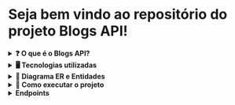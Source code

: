 # Seja bem vindo ao repositório do projeto Blogs API!

<details>
  <summary><strong>❓ O que é o Blogs API?</strong></summary>

  No Blogs API foi desenvolvido uma API e um banco de dados para a produção de conteúdo para um blog. Foi utilizada a arquitetura MSC (Model, Service, Controller) 

<br />
</details>

<details>
  <summary><strong>🖥️ Tecnologias utilizadas</strong></summary>

 * JavaScript
 * NodeJS
 * Express
 * MySQL
 * Sequelize
 * Docker
 * JWT

<br />
</details>

<details>
  <summary  id="diagrama"><strong>🎲 Diagrama ER e Entidades</strong></summary>
  
  #### Diagrama de Entidade-Relacionamento

  ![DER](./public/der.png)
  
</details>

<details>
  <summary><strong>🐋 Como executar o projeto</strong></summary>
  
  
  **:warning: Antes de começar, seu docker-compose precisa estar na versão 1.29 ou superior. [Veja aqui](https://www.digitalocean.com/community/tutorials/how-to-install-and-use-docker-compose-on-ubuntu-20-04-pt) ou [na documentação](https://docs.docker.com/compose/install/) como instalá-lo. No primeiro artigo, você pode substituir onde está com `1.26.0` por `1.29.2`.**

> :information_source: Rode os serviços `node` e `db` com o comando `docker-compose up -d --build`.

- Caso tenha algum serviço `mysql` rodando localmente na porta padrão (`3306`), lembre-se de pará-lo ou adapte, caso queria fazer uso da aplicação em containers;

 - Esses serviços irão inicializar um container chamado `blogs_api` e outro chamado `blogs_api_db`;
 
 - A partir daqui você pode rodar o container `blogs_api` via CLI ou abri-lo no VS Code;
 
  > :information_source: Use o comando `docker exec -it blogs_api bash`.
  
  - Ele te dará acesso ao terminal interativo do container criado pelo compose, que está rodando em segundo plano.
  
  > :information_source: Instale as dependências com `npm install`. (Instale dentro do container)
  <br/>
</details>

<details>
  <summary><strong>Endpoints</strong></summary>
  
---

## 1 - Endpoint POST `/login`

- O endpoint é acessível através do URL `/login`;
- O corpo da requisição deverá seguir o formato abaixo:
  ```json
  {
    "email": "seuemail@gmail.com",
    "password": "123456"
  }
  ```

<details>
  <summary><strong>As seguintes validações são feitas:</strong></summary>

  * **[Não é possível fazer login sem todos os campos preenchidos]**
    - Se a requisição não tiver todos os campos devidamente preenchidos(não pode haver campos em branco), o resultado retornado deverá ser conforme exibido abaixo, com um status http `400`:
    ```json
    {
      "message": "Some required fields are missing"
    }
    ```

  * **[Não é possível fazer login com um usuário que não existe]**
    - Se a requisição receber um par de `email` e `password` errados/inexistentes, o resultado retornado deverá ser conforme exibido abaixo, com um status http `400`:
    ```json
    {
      "message": "Invalid fields"
    }
    ```
  
  * **[É possível fazer login]**
    - Se o login foi feito com sucesso o resultado retornado será conforme exibido abaixo, com um status http `200`:
    ```json
    {
      "token": "eyJhbGciOiJIUzI1NiIsInR5cCI6IkpXVCJ9.eyJwYXlsb2FkIjp7ImlkIjo1LCJkaXNwbGF5TmFtZSI6InVzdWFyaW8gZGUgdGVzdGUiLCJlbWFpbCI6InRlc3RlQGVtYWlsLmNvbSIsImltYWdlIjoibnVsbCJ9LCJpYXQiOjE2MjAyNDQxODcsImV4cCI6MTYyMDY3NjE4N30.Roc4byj6mYakYqd9LTCozU1hd9k_Vw5IWKGL4hcCVG8"
    }
    ```
    > :warning: O token anterior é fictício, o token é gerado a partir da variável de ambiente `JWT_SECRET`, do `payload` da requisição e não contém o atributo `password` em sua construção.

<br />
</details>

---

## 2 - Endpoint POST `/user`

- O endpoint é acessível através do URL `/user`;
- O endpoint é capaz de adicionar um novo `user` na tabela Users no banco de dados;
- O corpo da requisição deverá seguir o formato abaixo:
  ```json
  {
    "displayName": "Nome Qualquer",
    "email": "nomequalquer@email.com",
    "password": "123456",
    "image": "http://urlDaImagem.png"
  }
  ```

<details>
  <summary><strong>Os seguintes pontos são validados</strong></summary>

  * **[Não é possível cadastrar um usuário com o campo `displayName` menor que 8 caracteres]**
    - Se a requisição não tiver o campo `displayName` devidamente preenchido com 8 caracteres ou mais, o resultado retornado será conforme exibido abaixo, com um status http `400`:
    ```json
    {
      "message": "\"displayName\" length must be at least 8 characters long"
    }
    ```
  
  * **[Não é possível cadastrar com o campo `email` com formato inválido]**
    - Se a requisição não tiver o campo `email` devidamente preenchido com o formato `<prefixo@dominio>`, o resultado retornado será conforme exibido abaixo, com um status http `400`:
    ```json
    {
      "message": "\"email\" must be a valid email"
    }
    ```

  * **[Não é possível cadastrar com o campo `password` menor que 6 caracteres]**
    - Se a requisição não tiver o campo `password` devidamente preenchido com 6 caracteres ou mais, o resultado retornado será conforme exibido abaixo, com um status http `400`:
    ```json
    {
      "message": "\"password\" length must be at least 6 characters long"
    }
    ```

  * **[Não é possível cadastrar com um email já existente]**
    - Se a requisição enviar o campo `email` com um email que já existe, o resultado retornado será conforme exibido abaixo, com um status http `409`:
    ```json
    {
      "message": "User already registered"
    }
    ```
  
  * **[É possível cadastrar um pessoa usuária]**
    - Se o user for criado com sucesso o resultado retornado será conforme exibido abaixo, com um status http `201`:
    ```json
      {
        "token": "eyJhbGciOiJIUzI1NiIsInR5cCI6IkpXVCJ9.eyJwYXlsb2FkIjp7ImlkIjo1LCJkaXNwbGF5TmFtZSI6InVzdWFyaW8gZGUgdGVzdGUiLCJlbWFpbCI6InRlc3RlQGVtYWlsLmNvbSIsImltYWdlIjoibnVsbCJ9LCJpYXQiOjE2MjAyNDQxODcsImV4cCI6MTYyMDY3NjE4N30.Roc4byj6mYakYqd9LTCozU1hd9k_Vw5IWKGL4hcCVG8"
      }
      ```
    > :warning: O token anterior é fictício, o token é gerado a partir da variável de ambiente `JWT_SECRET`, do `payload` da requisição e contém o atributo `password` em sua construção.

<br />
</details>

## 3 - Endpoint GET `/user`

- ☝ Neste endpoint é feita a validação de existência de um token válido no campo authorization do header da requisição.
- O endpoint é acessível através do URL `/user`;
- O endpoint traz todos `users` do banco de dados;

<details>
  <summary><strong>Os seguintes pontos são validados</strong></summary>

  * ☝ **[É validada a existência de um token no campo authorization do header da requisição]**

  * **[É possível listar todos os usuários]**
    - Ao listar usuários com sucesso o resultado retornado será conforme exibido abaixo, com um status http `200`:
    ```json
    [
      {
          "id": 1,
          "displayName": "Nome Qualquer",
          "email": "emailqualquer@gmail.com",
          "image": "https://urldaimagem.jpg"
      },

      /* ... */
    ]
    ```

<br />
</details>

---

## 4 - Endpoint GET `/user/:id`

- ☝ Neste endpoint é feita a validação de existência de um token válido no campo authorization do header da requisição;
- O endpoint é acessível através do URL `/user/:id`;
- O endpoint é capaz de trazer o `user` baseado no `id` do banco de dados se ele existir;

<details>
  <summary><strong>Os seguintes pontos são validados</strong></summary>

  * ☝ **[É validada a existência de um token no campo authorization do header da requisição]**

  * **[É possível listar um usuário específico]**
    - Ao listar um usuário com sucesso o resultado retornado será conforme exibido abaixo, com um status http `200`:
    ```json
    {
      "id": 1,
      "displayName": "Nome Qualquer",
      "email": "emailqualquer@gmail.com",
      "image": "https://urldaimagem.jpg"
    }
    ```

  * **[Não é possível listar um usuário inexistente]**
    - Se o usuário for inexistente o resultado retornado será conforme exibido abaixo, com um status http `404`:
    ```json
    {
      "message": "User does not exist"
    }
    ```

<br />
</details>

## 5 - Endpoint POST `/categories`

- ☝ Neste endpoint é feita a validação de existência de um token válido no campo authorization do header da requisição;
- O endpoint é acessível através do URL `/categories`;
- O endpoint é capaz de adicionar uma nova categoria na tabela categories no banco de dados;
- O corpo da requisição deverá seguir o formato abaixo:
  ```json
  {
    "name": "Typescript"
  }
  ```

<details>
  <summary><strong>Os seguintes pontos são validados</strong></summary>

  * ☝ **[É validada a existência de um token no campo authorization do header da requisição]**

  * **[Não é possível cadastrar uma categoria sem o campo `name`]**
    - Se a requisição não tiver o campo `name` devidamente preenchidos(não pode haver campo em branco), o resultado retornado será conforme exibido abaixo, com um status http `400`:
    ```json
    {
      "message": "\"name\" is required"
    }
    ```

  * **[É possível cadastrar uma categoria]**
    - Se a categoria for criada com sucesso o resultado retornado será conforme exibido abaixo, com um status http `201`:
    ```json
    {
      "id": 3,
      "name": "Typescript"
    }
    ```

<br />
</details>

---

## 6 - Endpoint GET `/categories`

- ☝ Neste endpoint é feita a validação de existência de um token válido no campo authorization do header da requisição;
- O endpoint é acessível através do URL `/categories`;
- O endpoint deve é capaz de trazer todas categorias do banco de dados;

<details>
  <summary><strong>Os seguintes pontos são validados</strong></summary>

  * ☝ **[É validada a existência de um token no campo authorization do header da requisição]**

  * **[É possível listar todas as categorias]**
    - Ao listar categorias com sucesso o resultado retornado será conforme exibido abaixo, com um status http `200`:
    ```json
    [
      {
          "id": 1,
          "name": "Inovação"
      },
      {
          "id": 2,
          "name": "Escola"
      },

      /* ... */
    ]
    ```

<br />
</details>

## 7 - Endpoint POST `/post`

- ☝ Neste endpoint é feita a validação de existência de um token válido no campo authorization do header da requisição;
- O endpoint deve é através do URL `/post`;
- O endpoint é capaz de adicionar um novo blog post na tabela BlogPosts e vinculá-lo as categorias na tabela PostCategories no banco de dados;
- O corpo da requisição deverá seguir o formato abaixo:
  ```json
  {
    "title": "Um tiítulo qualquer",
    "content": "Um texto qualquer",
    "categoryIds": [1, 2]
  }
  ```
<details>
  <summary><strong>Os seguintes pontos são validados</strong></summary>

  * ☝ **[É validada a existência de um token no campo authorization do header da requisição]**

  * **[Não é possível cadastrar sem todos os campos preenchidos]**
    - Se a requisição não tiver todos os campos devidamente preenchidos(não pode haver campos em branco), o resultado retornado será conforme exibido abaixo, com um status http `400`:
    ```json
    {
      "message": "Some required fields are missing"
    }
    ```

  * **[Não é possível cadastrar um blogpost com uma `categoryIds` inexistente]**
    - Se a requisição não tiver o campo `categoryIds` devidamente preenchido com um array com pelo menos uma categoria que exista, o resultado retornado será conforme exibido abaixo, com um status http `400``:
    ```json
    {
      "message": "\"categoryIds\" not found"
    }
    ```

  * **[É possível cadastrar um blogpost]**
  - Se o blog post for criado com sucesso o resultado retornado será conforme exibido abaixo, com um status http `201`:
  ```json
  {
    "id": 3,
    "title": "Um título qualquer",
    "content": "Um texto qualquer",
    "userId": 1,
    "updated": "2022-05-18T18:00:01.196Z",
    "published": "2022-05-18T18:00:01.196Z"
  }
  ```

<br />
</details>

---

## 8 - Endpoint GET `/post`

- ☝ Neste endpoint é feita a validação de existência de um token válido no campo authorization do header da requisição;
- O endpoint deve é através do URL `/post`;
- O endpoint é capaz de trazer todos os bogs post, user dono dele e as categorias do banco de dados;

<details>
  <summary><strong>Os seguintes pontos são validados</strong></summary>

  * ☝ **[É validada a existência de um token no campo authorization do header da requisição]**

  * **[É possível listar blogposts]**
    - Ao listar posts com sucesso o resultado retornado será conforme exibido abaixo, com um status http `200`:
    ```json
    [
      {
        "id": 1,
        "title": "Post do Ano",
        "content": "Melhor post do ano",
        "userId": 1,
        "published": "2011-08-01T19:58:00.000Z",
        "updated": "2011-08-01T19:58:51.000Z",
        "user": {
          "id": 1,
          "displayName": "Nome qualquer",
          "email": "emailqualquer@gmail.com",
          "image": "https://urldaimagem.jpg"
        },
        "categories": [
          {
            "id": 1,
            "name": "Inovação"
          }
        ]
      },
      
      /* ... */
    ]
    ```

<br />
</details>

---

## 9 - Endpoint GET `/post/:id`

- ☝ Neste endpoint é feita a validação de existência de um token válido no campo authorization do header da requisição;
- O endpoint é acessível através do URL `/post/:id`;
- O endpoint é capaz de trazer o blog post baseado no `id` do banco de dados se ele existir;

<details>
  <summary><strong>Os seguintes pontos são validados</strong></summary>

  * ☝ **[É validada a existência de um token no campo authorization do header da requisição]**

  * **[É possível listar um blogpost com sucesso]**
    - Ao listar um post com sucesso o resultado retornado será conforme exibido abaixo, com um status http `200`:
    ```json
    {
      "id": 1,
      "title": "Post do Ano",
      "content": "Melhor post do ano",
      "userId": 1,
      "published": "2011-08-01T19:58:00.000Z",
      "updated": "2011-08-01T19:58:51.000Z",
      "user": {
          "id": 1,
          "displayName": "Nome qualquer",
          "email": "emailqualquer@gmail.com",
          "image": "https://urldaimagem.jpg"
      },
      "categories": [
          {
              "id": 1,
              "name": "Inovação"
          }
      ]
    }
    ```

  * **[Não é possível listar um blogpost inexistente]**
    - Se o post for inexistente o resultado retornado será conforme exibido abaixo, com um status http `404`:
    ```json
    {
      "message": "Post does not exist"
    }
    ```

<br />
</details>

---

## 10 - Endpoint PUT `/post/:id`

- ☝ Neste endpoint é feita a validação de existência de um token válido no campo authorization do header da requisição;
- O endpoint é acessível através do URL `/post/:id`;
- O endpoint é capaz de alterar um post do banco de dados, se ele existir;
- A aplicação só permite a alteração de um blog post caso a pessoa seja dona dele;
- A aplicação não permite a alteração das categorias do post, somente os atributos `title` e `content` podem ser alterados;
- O corpo da requisição deverá seguir o formato abaixo:
  ```json
  {
    "title": "Latest updates, August 1st",
    "content": "The whole text for the blog post goes here in this key"
  }
  ```
  

<details>
  <summary><strong>Os seguintes pontos são validados</strong></summary>

  * ☝ **[É validada a existência de um token no campo authorization do header da requisição]**

  * **[Não é possível editar um blogpost com outro usuário]**
    - Somente o user que criou o blog post poderá editá-lo, o resultado retornado será conforme exibido abaixo, com um status http `401`
    ```json
      {
        "message": "Unauthorized user"
      }
    ```

  * **[Não é possível editar sem todos os campos preenchidos]**
    - Se a requisição não tiver todos os campos devidamente preenchidos(não pode haver campos em branco), o resultado retornado será conforme exibido abaixo, com um status http `400`:
    ```json
    {
      "message": "Some required fields are missing"
    }
    ```

  * **[É possível editar um blogpost]**
    - Se o blog post for alterado com sucesso o resultado retornado será conforme exibido abaixo, com um status http `200`:
    ```json
    {
      "id": 3,
      "title": "Latest updates, August 1st",
      "content": "The whole text for the blog post goes here in this key",
      "userId": 1,
      "published": "2022-05-18T18:00:01.000Z",
      "updated": "2022-05-18T18:07:32.000Z",
      "user": {
        "id": 1,
        "displayName": "Lewis Hamilton",
        "email": "lewishamilton@gmail.com",
        "image": "https://upload.wikimedia.org/wikipedia/commons/1/18/Lewis_Hamilton_2016_Malaysia_2.jpg"
      },
      "categories": [
        {
          "id": 1,
          "name": "Inovação"
        },
        {
          "id": 2,
          "name": "Escola"
        }
      ]
    }
    ```

<br />
</details>

---

## 11 - Endpoint DELETE `/post/:id`

- ☝ Neste endpoint é feita a validação de existência de um token válido no campo authorization do header da requisição;
- O endpoint é acessível através do URL `/post/:id`;
- O endpoint é capaz de deletar um blog post baseado no `id` do banco de dados se ele existir;
- A aplicação só permite a deleção de um blog post caso a pessoa seja dona dele;

<details>
  <summary><strong>Os seguintes pontos são validados</strong></summary>

  * ☝ **[É validada a existência de um token no campo authorization do header da requisição]**

  * **[Não é possível deletar um blogpost com outro usuário]**
    - Somente o user que criou o blog post poderá deletá-lo, o resultado retornado será conforme exibido abaixo, com um status http `401`
    ```json
      {
        "message": "Unauthorized user"
      }
    ```

  * **[É possível deletar um blogpost]**
    - Se o blog post for deletado com sucesso não é retornada nenhuma resposta, apenas um status http `204`:

  * **[Não é possível deletar um blogpost inexistente]**
    - Se o post for inexistente o resultado retornado será conforme exibido abaixo, com um status http `404`:
    ```json
    {
      "message": "Post does not exist"
    }
    ```

<br />
</details>

---

## 12 - Endpoint DELETE `/user/me`

- ☝ Neste endpoint é feita a validação de existência de um token válido no campo authorization do header da requisição;
- O endpoint é acessível através do URL `/user/me`;
- O endpoint é capaz de deletar você do banco de dados, baseado no `id` que esta dentro do seu `token`;
- A aplicação é capaz de utilizar o token de autenticação nos headers, para saber o user logado correspondente á ser apagado;

<details>
  <summary><strong>Os seguintes pontos são validados</strong></summary>

  * ☝ **[É validada a existência de um token no campo authorization do header da requisição]**

  * **[É possível excluir meu usuário com sucesso]**
    - Se o user for deletado com sucesso não será retornada nenhuma resposta, apenas um status http `204`:

<br />
</details>

---

## 13 - Endpoint GET `/post/search?q=:searchTerm`

- ☝ Neste endpoint é feita a validação de existência de um token válido no campo authorization do header da requisição;
- O endpoint é acessível através do URL `/post/search`;
- O endpoint é capaz de trazer os blogs post baseados no `q` do banco de dados, se ele existir;
- A aplicação é capaz de retornar um array de blogs post que contenham em seu título ou conteúdo o termo passado na URL;
- A aplicação é capaz de retornar um array vázio caso nenhum blog post satisfaça a busca;
- O query params da requisição deverá seguir o formato abaixo:
  ```js
    http://localhost:PORT/post/search?q=vamos
  ```

<details>
  <summary><strong>Os seguintes pontos são validados</strong></summary>

  * ☝ **[É validada a existência de um token no campo authorization do header da requisição]**

  * **[É possível buscar um blogpost pelo `title`]**
    - Se a buscar for pelo `title` o resultado retornado será conforme exibido abaixo, com um status http `200`:
    ```json
    // GET /post/search?q=Vamos que vamos

    [
      {
        "id": 2,
        "title": "Vamos que vamos",
        "content": "Foguete não tem ré",
        "userId": 1,
        "published": "2011-08-01T19:58:00.000Z",
        "updated": "2011-08-01T19:58:51.000Z",
        "user": {
          "id": 1,
          "displayName": "Lewis Hamilton",
          "email": "lewishamilton@gmail.com",
          "image": "https://upload.wikimedia.org/wikipedia/commons/1/18/Lewis_Hamilton_2016_Malaysia_2.jpg"
        },
        "categories": [
          {
            "id": 2,
            "name": "Escola"
          }
        ]
      }
    ]
    ```

  * **[É possível buscar um blogpost pelo `content`]**
    - Se a buscar for pelo `content` o resultado retornado será conforme exibido abaixo, com um status http `200`:
    ```json
      // GET /post/search?q=Foguete não tem ré

      [
        {
          "id": 2,
          "title": "Vamos que vamos",
          "content": "Foguete não tem ré",
          "userId": 1,
          "published": "2011-08-01T19:58:00.000Z",
          "updated": "2011-08-01T19:58:51.000Z",
          "user": {
            "id": 1,
            "displayName": "Lewis Hamilton",
            "email": "lewishamilton@gmail.com",
            "image": "https://upload.wikimedia.org/wikipedia/commons/1/18/Lewis_Hamilton_2016_Malaysia_2.jpg"
          },
          "categories": [
            {
              "id": 2,
              "name": "Escola"
            }
          ]
        }
      ]
    ```

  * **[É possível buscar todos os blogpost quando passa a busca vazia]**
    - Se a buscar for vazia o resultado retornado será conforme exibido abaixo, com um status http `200`:
    ```json
      // GET /post/search?q=

      [
        {
          "id": 1,
          "title": "Post do Ano",
          "content": "Melhor post do ano",
          "userId": 1,
          "published": "2011-08-01T19:58:00.000Z",
          "updated": "2011-08-01T19:58:51.000Z",
          "user": {
            "id": 1,
            "displayName": "Lewis Hamilton",
            "email": "lewishamilton@gmail.com",
            "image": "https://upload.wikimedia.org/wikipedia/commons/1/18/Lewis_Hamilton_2016_Malaysia_2.jpg"
          },
          "categories": [
            {
              "id": 1,
              "name": "Inovação"
            }
          ]
        },
        
        /* ... */
      ]
    ```

  * **[É possível buscar um blogpost inexistente e retornar array vazio]**
    - Se a buscar um post inexistente o resultado retornado será conforme exibido abaixo, com um status http `200`:
    ```json
      // GET /post/search?q=BATATA

      []
    ```

</details>
  
  
</details>
